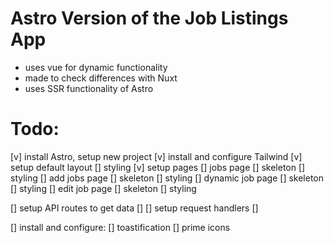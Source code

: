 # Astro Version of the Job Listings App
- uses vue for dynamic functionality
- made to check differences with Nuxt
- uses SSR functionality of Astro

# Todo:
[v] install Astro, setup new project
[v] install and configure Tailwind
[v] setup default layout
  [] styling
[v] setup pages
  [] jobs page
    [] skeleton
    [] styling
  [] add jobs page
    [] skeleton
    [] styling
  [] dynamic job page
    [] skeleton
    [] styling
  [] edit job page
    [] skeleton
    [] styling

[] setup API routes to get data
  [] 
  [] setup request handlers
  [] 

[] install and configure:
  [] toastification
  [] prime icons